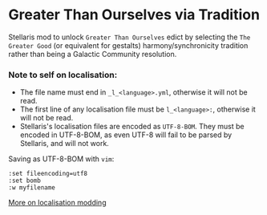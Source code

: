 # Greater Than Ourselves via Tradition
Stellaris mod to unlock `Greater Than Ourselves` edict by selecting the `The Greater Good` (or equivalent for gestalts) harmony/synchronicity tradition rather than being a Galactic Community resolution.

### Note to self on localisation:

- The file name must end in `_l_<language>.yml`, otherwise it will not be read.
- The first line of any localisation file must be `l_<language>:`, otherwise it will not be read.
- Stellaris's localisation files are encoded as `UTF-8-BOM`. They must be encoded in UTF-8-BOM, as even UTF-8 will fail to be parsed by Stellaris, and will not work.

Saving as UTF-8-BOM with `vim`:

```
:set fileencoding=utf8
:set bomb
:w myfilename
```

[More on localisation modding](https://stellaris.paradoxwikis.com/Localisation_modding)
